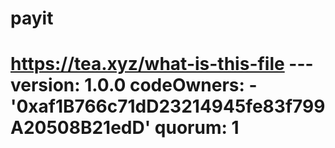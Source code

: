 # payit
# https://tea.xyz/what-is-this-file --- version: 1.0.0 codeOwners:   - '0xaf1B766c71dD23214945fe83f799A20508B21edD' quorum: 1
